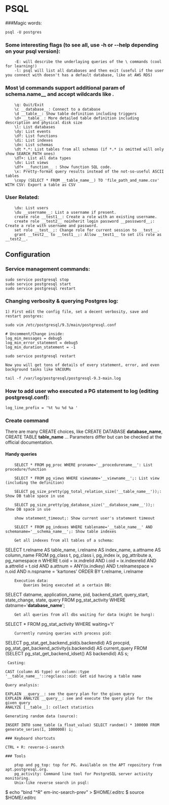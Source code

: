 # PSQL

###Magic words:
```
psql -U postgres
```
### Some interesting flags (to see all, use -h or --help depending on your psql version):
```
    -E: will describe the underlaying queries of the \ commands (cool for learning!)
    -l: psql will list all databases and then exit (useful if the user you connect with doesn't has a default database, like at AWS RDS)
```
### Most \d commands support additional param of __schema__.name__ and accept wildcards like *.*
```
    \q: Quit/Exit
    \c __database__: Connect to a database
    \d __table__: Show table definition including triggers
    \d+ __table__: More detailed table definition including description and physical disk size
    \l: List databases
    \dy: List events
    \df: List functions
    \di: List indexes
    \dn: List schemas
    \dt *.*: List tables from all schemas (if *.* is omitted will only show SEARCH_PATH ones)
    \dT+: List all data types
    \dv: List views
    \df+ __function__ : Show function SQL code.
    \x: Pretty-format query results instead of the not-so-useful ASCII tables
    \copy (SELECT * FROM __table_name__) TO 'file_path_and_name.csv' WITH CSV: Export a table as CSV
```
### User Related:
```
    \du: List users
    \du __username__: List a username if present.
    create role __test1__: Create a role with an existing username.
    create role __test2__ noinherit login password __passsword__;: Create a role with username and password.
    set role __test__;: Change role for current session to __test__.
    grant __test2__ to __test1__;: Allow __test1__ to set its role as __test2__.
```
## Configuration

###    Service management commands:
```
sudo service postgresql stop
sudo service postgresql start
sudo service postgresql restart
```
###    Changing verbosity & querying Postgres log:
    1) First edit the config file, set a decent verbosity, save and restart postgres:
```
sudo vim /etc/postgresql/9.3/main/postgresql.conf

# Uncomment/Change inside:
log_min_messages = debug5
log_min_error_statement = debug5
log_min_duration_statement = -1

sudo service postgresql restart
```
    Now you will get tons of details of every statement, error, and even background tasks like VACUUMs
```
tail -f /var/log/postgresql/postgresql-9.3-main.log
```
###    How to add user who executed a PG statement to log (editing postgresql.conf):
```
log_line_prefix = '%t %u %d %a '
```
### Create command

There are many CREATE choices, like CREATE DATABASE __database_name__, CREATE TABLE __table_name__ ... Parameters differ but can be checked at the official documentation.
#### Handy queries
```
    SELECT * FROM pg_proc WHERE proname='__procedurename__': List procedure/function
```
```
    SELECT * FROM pg_views WHERE viewname='__viewname__';: List view (including the definition)
```
```
    SELECT pg_size_pretty(pg_total_relation_size('__table_name__'));: Show DB table space in use
```
```
    SELECT pg_size_pretty(pg_database_size('__database_name__'));: Show DB space in use
```
```
    show statement_timeout;: Show current user's statement timeout
```
```
    SELECT * FROM pg_indexes WHERE tablename='__table_name__' AND schemaname='__schema_name__';: Show table indexes
```
```
    Get all indexes from all tables of a schema:
```
SELECT
   t.relname AS table_name,
   i.relname AS index_name,
   a.attname AS column_name
FROM
   pg_class t,
   pg_class i,
   pg_index ix,
   pg_attribute a,
    pg_namespace n
WHERE
   t.oid = ix.indrelid
   AND i.oid = ix.indexrelid
   AND a.attrelid = t.oid
   AND a.attnum = ANY(ix.indkey)
   AND t.relnamespace = n.oid
    AND n.nspname = 'kartones'
ORDER BY
   t.relname,
   i.relname
```
    Execution data:
        Queries being executed at a certain DB:
```
SELECT datname, application_name, pid, backend_start, query_start, state_change, state, query 
  FROM pg_stat_activity 
  WHERE datname='__database_name__';
```
    Get all queries from all dbs waiting for data (might be hung):
```
SELECT * FROM pg_stat_activity WHERE waiting='t'
```
    Currently running queries with process pid:
```
SELECT pg_stat_get_backend_pid(s.backendid) AS procpid, 
  pg_stat_get_backend_activity(s.backendid) AS current_query
FROM (SELECT pg_stat_get_backend_idset() AS backendid) AS s;
```
 Casting:
```
    CAST (column AS type) or column::type
    '__table_name__'::regclass::oid: Get oid having a table name
```
Query analysis:
```
    EXPLAIN __query__: see the query plan for the given query
    EXPLAIN ANALYZE __query__: see and execute the query plan for the given query
    ANALYZE [__table__]: collect statistics
```
Generating random data (source):
```
    INSERT INTO some_table (a_float_value) SELECT random() * 100000 FROM generate_series(1, 1000000) i;
```
### Keyboard shortcuts
```
    CTRL + R: reverse-i-search
```
### Tools

    ptop and pg_top: top for PG. Available on the APT repository from apt.postgresql.org.
    pg_activity: Command line tool for PostgreSQL server activity monitoring.
    Unix-like reverse search in psql:
```
$ echo "bind "^R" em-inc-search-prev" > $HOME/.editrc
$ source $HOME/.editrc
```
